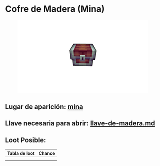 # Cofre de Madera (Mina)

<figure><img src="../../../../.gitbook/assets/Diseño sin título (4).png" alt=""><figcaption></figcaption></figure>

## Lugar de aparición: [mina](../../../../locaciones/mina/ "mention")

## Llave necesaria para abrir: [llave-de-madera.md](../../../../items/llaves/llave-de-madera.md "mention")

## Loot Posible:



| Tabla de loot | Chance |
| ------------- | ------ |
|               |        |
|               |        |

